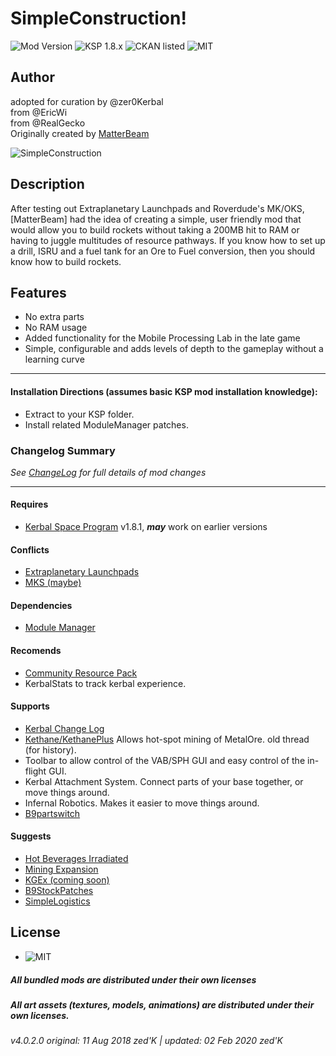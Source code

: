 <!-- Readme.md v1.2.0.0
SimpleConstruction
created: 17 Jul 18
updated: 03 Feb 2020 -->

<!-- Download on SpaceDock here or Github here.
Also available on CKAN. -->

# SimpleConstruction!
![Mod Version](https://img.shields.io/github/v/release/zer0Kerbal/SimpleConstruction?include_prereleases) 
![KSP 1.8.x](https://img.shields.io/badge/KSP%20version-1.8.x-66ccff.svg?style=flat-square) 
![CKAN listed](https://img.shields.io/badge/CKAN-Indexed-brightgreen.svg) ![MIT](https://img.shields.io/badge/license-MIT-success "MIT") 

## Author
adopted for curation by @zer0Kerbal <br>
from @EricWi <br>
from @RealGecko <br>
Originally created by [MatterBeam](http://forum.kerbalspaceprogram.com/index.php?/profile/133334-matterbeam/)

![SimpleConstruction](https://spacedock.info/content/matterbeam_328/SimpleConstruction/SimpleConstruction-1455675320.902058.jpg "SimpleConstruction")

## Description
After testing out Extraplanetary Launchpads and Roverdude's MK/OKS, [MatterBeam] had the idea of creating a simple, user friendly mod that would allow you to build rockets without taking a 200MB hit to RAM or having to juggle multitudes of resource pathways. If you know how to set up a drill, ISRU and a fuel tank for an Ore to Fuel conversion, then you should know how to build rockets.

## Features
- No extra parts
- No RAM usage
- Added functionality for the Mobile Processing Lab in the late game
- Simple, configurable and adds levels of depth to the gameplay without a learning curve

<hr>

#### Installation Directions (assumes basic KSP mod installation knowledge):
- Extract to your KSP folder.
- Install related ModuleManager patches.

### Changelog Summary
*See [ChangeLog](https://github.com/zer0Kerbal/SimpleConstruction/blob/master/Changelog.md) for full details of mod changes*
<hr>
 
 #### Requires
 - [Kerbal Space Program](https://kerbalspaceprogram.com) v1.8.1, ***may*** work on earlier versions

#### Conflicts
 - [Extraplanetary Launchpads](https://forum.kerbalspaceprogram.com/index.php?/topic/54284-*)
 - [MKS (maybe)]()
 #### Dependencies
 - [Module Manager](http://forum.kerbalspaceprogram.com/index.php?/topic/50533-105-*)
 
 #### Recomends
 - [Community Resource Pack](https://forum.kerbalspaceprogram.com/index.php?/topic/166314-*)
 - KerbalStats to track kerbal experience.

 #### Supports
 - [Kerbal Change Log](https://forum.kerbalspaceprogram.com/index.php?/topic/179207-*)
 - [Kethane/KethanePlus]() Allows hot-spot mining of MetalOre. old thread (for history).
 - Toolbar to allow control of the VAB/SPH GUI and easy control of the in-flight GUI.
 - Kerbal Attachment System. Connect parts of your base together, or move things around.
 - Infernal Robotics. Makes it easier to move things around.
 - [B9partswitch]()

 #### Suggests
 - [Hot Beverages Irradiated](https://github.com/zer0Kerbal/HotBeverageIrradiated)
 - [Mining Expansion](http://forum.kerbalspaceprogram.com/index.php?/topic/130325-*)
 - [KGEx (coming soon)]()
 - [B9StockPatches](https://github.com/zer0Kerbal/B9StockPatches)
 - [SimpleLogistics](https://forum.kerbalspaceprogram.com/index.php?/topic/191045-*)
 
## License
- ![MIT](https://img.shields.io/badge/license-MIT-success "MIT")

##### All bundled mods are distributed under their own licenses
##### All art assets (textures, models, animations) are distributed under their own licenses.

###### v4.0.2.0 original: 11 Aug 2018 zed'K | updated: 02 Feb 2020 zed'K

<!--
CC BY-NC-SA-4.0
zer0Kerbal-->
